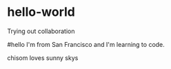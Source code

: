 # hello-world
Trying out collaboration

#hello
I'm from San Francisco and I'm learning to code.

 chisom loves sunny skys
 
